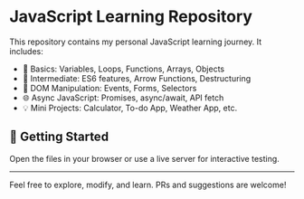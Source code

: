# JavaScript Learning Repository

This repository contains my personal JavaScript learning journey. It includes:
- 🔰 Basics: Variables, Loops, Functions, Arrays, Objects
- 🎯 Intermediate: ES6 features, Arrow Functions, Destructuring
- 🧠 DOM Manipulation: Events, Forms, Selectors
- 🌐 Async JavaScript: Promises, async/await, API fetch
- 💡 Mini Projects: Calculator, To-do App, Weather App, etc.

## 🚀 Getting Started
Open the files in your browser or use a live server for interactive testing.

---

Feel free to explore, modify, and learn. PRs and suggestions are welcome!
